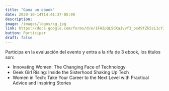 ```yaml
---
title: "Gana un ebook"
date: 2020-10-14T14:41:37-05:00
description: 
image: /images/logos/sg.jpg
link: https://docs.google.com/forms/d/e/1FAIpQLSdXaJvvf3_oxd9tZk5zL1cYISwzi8TVrqOZCon1t3PutE-r9g/viewform
button: Participar
draft: false
---
```


Participa en la evaluación del evento y entra a la rifa de 3 ebook, los titulos son:

* Innovating Women: The Changing Face of Technology
* Geek Girl Rising: Inside the Sisterhood Shaking Up Tech
* Women in Tech: Take Your Career to the Next Level with Practical Advice and Inspiring Stories
